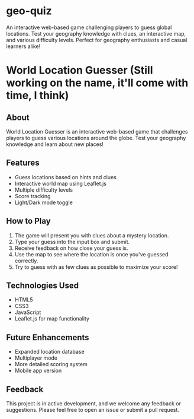 # geo-quiz
An interactive web-based game challenging players to guess global locations. Test your geography knowledge with clues, an interactive map, and various difficulty levels. Perfect for geography enthusiasts and casual learners alike!

# World Location Guesser (Still working on the name, it'll come with time, I think)

## About
World Location Guesser is an interactive web-based game that challenges players to guess various locations around the globe. Test your geography knowledge and learn about new places!

## Features
- Guess locations based on hints and clues
- Interactive world map using Leaflet.js
- Multiple difficulty levels
- Score tracking
- Light/Dark mode toggle

## How to Play
1. The game will present you with clues about a mystery location.
2. Type your guess into the input box and submit.
3. Receive feedback on how close your guess is.
4. Use the map to see where the location is once you've guessed correctly.
5. Try to guess with as few clues as possible to maximize your score!

## Technologies Used
- HTML5
- CSS3
- JavaScript
- Leaflet.js for map functionality

## Future Enhancements
- Expanded location database
- Multiplayer mode
- More detailed scoring system
- Mobile app version

## Feedback
This project is in active development, and we welcome any feedback or suggestions. Please feel free to open an issue or submit a pull request.
